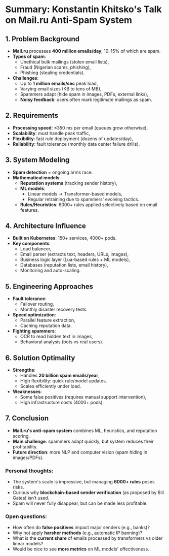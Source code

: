 # Summary: Konstantin Khitsko's Talk on Mail.ru Anti-Spam System

## 1. Problem Background
- **Mail.ru** processes **400 million emails/day**, 10–15% of which are spam.
- **Types of spam**:
  - Unethical bulk mailings (stolen email lists),
  - Fraud (Nigerian scams, phishing),
  - Phishing (stealing credentials).
- **Challenges**:
  - Up to **1 million emails/sec** peak load,
  - Varying email sizes (KB to tens of MB),
  - Spammers adapt (hide spam in images, PDFs, external links),
  - **Noisy feedback**: users often mark legitimate mailings as spam.

## 2. Requirements
- **Processing speed**: ≤350 ms per email (queues grow otherwise),
- **Scalability**: must handle peak traffic,
- **Flexibility**: fast rule deployment (dozens of updates/day),
- **Reliability**: fault tolerance (monthly data center failure drills).

## 3. System Modeling
- **Spam detection** = ongoing arms race.
- **Mathematical models**:
  - **Reputation systems** (tracking sender history),
  - **ML models**:
    - Linear models → Transformer-based models,
    - Regular retraining due to spammers' evolving tactics.
  - **Rules/Heuristics**: 6000+ rules applied selectively based on email features.

## 4. Architecture Influence
- **Built on Kubernetes**: 150+ services, 4000+ pods.
- **Key components**:
  - Load balancer,
  - Email parser (extracts text, headers, URLs, images),
  - Business logic layer (Lua-based rules + ML models),
  - Databases (reputation lists, email history),
  - Monitoring and auto-scaling.

## 5. Engineering Approaches
- **Fault tolerance**:
  - Failover routing,
  - Monthly disaster recovery tests.
- **Speed optimization**:
  - Parallel feature extraction,
  - Caching reputation data.
- **Fighting spammers**:
  - OCR to read hidden text in images,
  - Behavioral analysis (bots vs real users).

## 6. Solution Optimality
- **Strengths**:
  - Handles **20 billion spam emails/year**,
  - High flexibility: quick rule/model updates,
  - Scales efficiently under load.
- **Weaknesses**:
  - Some false positives (requires manual support intervention),
  - High infrastructure costs (4000+ pods).

## 7. Conclusion
- **Mail.ru's anti-spam system** combines ML, heuristics, and reputation scoring.
- **Main challenge**: spammers adapt quickly, but system reduces their profitability.
- **Future direction**: more NLP and computer vision (spam hiding in images/PDFs).

### Personal thoughts:
- The system's scale is impressive, but managing **6000+ rules** poses risks.
- Curious why **blockchain-based sender verification** (as proposed by Bill Gates) isn’t used.
- Spam will never fully disappear, but can be made less profitable.

### Open questions:
- How often do **false positives** impact major senders (e.g., banks)?
- Why not apply **harsher methods** (e.g., automatic IP banning)?
- What is the **current share** of emails processed by transformers vs older linear models?
- Would be nice to see **more metrics** on ML models' effectiveness.
